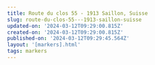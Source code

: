 ```yaml
---
title: Route du clos 55 - 1913 Saillon, Suisse
slug: route-du-clos-55---1913-saillon-suisse
updated-on: '2024-03-12T09:29:00.815Z'
created-on: '2024-03-12T09:29:00.815Z'
published-on: '2024-03-12T09:29:45.564Z'
layout: '[markers].html'
tags: markers
---
```



